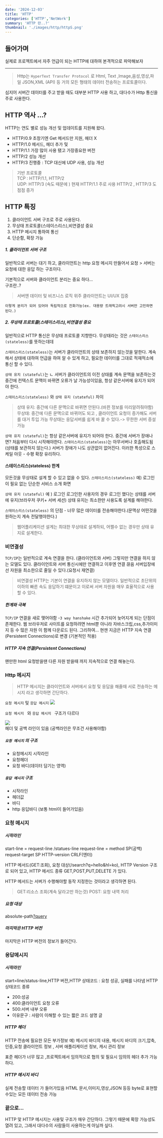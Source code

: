 ```yaml
---
date: '2024-12-03'
title: 'HTTP'
categories: ['HTTP','NetWork']
summary: 'HTTP 란..?'
thumbnail: './images/http/httpS.png'
---
```

## 들어가며
실제로 프로젝트에서 자주 언급이 되는 HTTP에 대하여 본격적으로 파악해보자

---

> Http는 `HyperText Transfer Protocol` 로 Html, Text ,Image,음성,영상,파일
JSON,XML (API) 등 거의 모든 형태의 데이터 전송하는 프로토콜이다.

심지어 서버간 데이터를 주고 받을 때도 대부분 HTTP 사용 하고, 대다수가 Http 통신을 주로 사용한다. 

## HTTP 역사 ...?
HTTP는 연도 별로 성능 개선 및 업데이트를 지원해 왔다.

- HTTP/0.9 초창기엔 Get 메서드만 지원, 헤더 X 
- HTTP/1.0 메서드, 헤더 추가 및 
- HTTP/1.1 가장 많이 사용 됐고 가장중요한 버전 
- HTTP/2 성능 개선 
- HTTP/3 진행중 : TCP 대신에 UDP 사용, 성능 개선 

>기반 프로토콜  
>TCP : HTTP/1.1, HTTP/2   
>UDP: HTTP/3 (속도 때문에 )
>현재 HTTP/1.1 주로 사용 
>HTTP/2 , HTTP/3 도 점점 증가 

## HTTP 특징

1. 클라이언트 서버 구조로 주로 사용된다.
2. 무상태 프로토콜(스테이스리스),비연결성 중요
3. HTTP 메시지 통하여 통신
4. 단순함, 확장 가능  

  
  
##### 1.  클라이언트 서버 구조 
일반적으로 서버는 대기 하고, 클라이언트는 http 요청 메시지 만들어서 요청 > 서버는 요청에 대한 응답 하는 구조이다.

기본적으로 서버와 클라이언트 분리는 중요 하다...  
구조란..?

>서버엔 데이터 및 비즈니스 로직 위주
>클라이언트는 UI/UX 집중 

``이렇게 분리가 되어 있어야 독립적으로 진화가능(ex. 대용량 트래픽고려시 서버만 고민하면 된다.) ``
  

##### 2. 무상태 프로토콜(스테이스리스),비연결성 중요
일반적으로 HTTP 통신은 무상태 프로토콜 지향한다.
무상태라는 것은 `스테이스리스(stateless)`를 뜻하는데데

`스테이스리스(stateless)`는 서버가 클라이언트의 상태 보존하지 않는것을 말한다.
계속해서 상태에 대하여 언급을 하여 알 수 있게 하고, 필요한 데이터를 그대로 적재적소에 통신 할 수 있다.

`상태 유지 (stateful)`는 ㄴ 서버가 클라이언트의 이전 상태를 계속 문맥을 보존하는것 
중간에 컨텍스트 문맥이 바뀌면 오류가 날 가능성이있음, 항상 같은서버에 유지가 되어야 한다.

`스테이스리스(stateless)` 와 `상태 유지 (stateful)` 차이

>상태 유지: 중간에 다른 문맥으로 바뀌면 안된다.(바뀐 정보를 미리알려줘야함)
>무상태: 중간에 다른 문맥으로 바뀌어도 되고 , 클라이언트 요청이 증가해도 서버를 대거 투입 가능 
>무상태는 응답서버를 쉽게 바 꿀 수 있다.-> 무한한 서버 증설 가능 

`상태 유지 (stateful)`는
항상 같은서버에 유지가 되어야 한다.
중간에 서버가 장애나면? 처음부터 다시 시작해야한다. 
`스테이스리스(stateless)`는 아무서버나 호출해도됨(상태를 보관하지 않는다.) 
서버가 장애가 나도 상관없이 없어진다. 이러한 특성으로 스케일 아웃 - 수평 확장 유리하다.

#### 스테이스리스(stateless) 한계
모든것을 무상태로 설계 할 수 있고 없을 수 있다. 
`스테이스리스(stateless)` 
예) 로그인이 필요 없는 단순한 서비스 소개 화면 

`상태 유지 (stateful)`
예 ) 로그인 
로그인한 사용자의 경우 로그인 했다는 상태를 서버에 유지(브라우저 쿠키+ 서버 세션) 
상태 유지는 최소한만 사용도록 설계를 해야한다.

`스테이스리스(stateless)` 의 단점 - 너무 많은 데이터를 전송해야한다.(문맥상 어떤것을 원하는지 계속 전달행야한다.)

> 웹어플리케이션 설계는 최대한 무상태로 설계하되, 어쩔수 없는 경우만 상태 유지로 설계한다.


### 비연결성
`TCP/IP`는 일반적으로 계속 연결을 한다. (클라이언트와 서버)
그렇지만 연결을 하지 않는 모델도 있다. 클라이언트와 서버 통신시에만 연결하고 이후엔 연결 끊음 서버입장에선 자원을 최소한으로 줄일 수 있다.(요청시 재연결)  

>비연결성
HTTP는 기본이 연결을 유지하지 않는 모델이다. 일반적으로 초단위의 이하의 빠른 속도 응답하기 떄문이고 이로써 서버 자원을 매우 효율적으로 사용 할 수 있다.

##### 한계와 극복
`TCP/IP` 연결을 새로 맺어야함 -`3 way hanshake` 시간 추가되어 늦어지게 되는 단점이 존재한다. 
웹 브라우저로 사이트를 요청하려면 html뿐 아니라 자바스크립,css,추가이미지 등 수 많은 자원 이 함께 다운로드 된다. 
그리하여... 현잰  지금은 HTTP  지속 연결(Persistent Connections)로 변경 (기본적인 적용)

##### HTTP  지속 연결(Persistent Connections)
왠만한 html 요청받을땐 다른 자원 받을때 까지 지속적으로 연결 해놓는다.


### Http 메시지 
> HTTP 메시지는 클라이언트와 서버에서 요청 및 응답을 해줄때 서로 전송하는 메시지 라고 생각하면 간단하다. 

`요청 메시지` 및 `응답 메시지`
  ![](./images/http/httpStr.png)  

`요청 메시지 ` 와 `응답 메시지 ` 구조가 다르다

  ![](./images/http/httpStr2.png)  
헤더 및 공백 라인이 있음 (공백라인은 무조건 사용해야함)

##### `요청 메시지` 의 구조
- 요청메시지 시작라인
- 요청헤더
- 요청 바디(데이터 담기는 영역)


##### `응답 메시지` 구조
- 시작라인 
- 헤더값
- 바디
- http 응답바디 (보통 html이 들어가있음)

### 요청 메시지
##### 시작라인
start-line = request-line /statues-line 
request-line = method SP(공백) request-target SP HTTP-version CRLF(엔터)

HTTP 메서드(GET:조회), 요청 대상(/search?q=hello&hl=ko), HTTP Version  구조로 되어 있고, HTTP 메서드 종류 GET,POST,PUT,DELETE 가 있다.

HTTP 메서드는 서버가 수행해야할 동작 지정한는 것이라고 생각하면 된다.
> GET:리소스 조회(계속 달라고만 하는것) 
>POST: 요청 내역 처리 

##### 요청 대상 
absolute-path[?query](절대경로)

##### 마지막은 HTTP 버전
마지막은 HTTP 버전의 정보가 들어간다.

### 응답메시지

##### 시작라인
start=line/status-line,HTTP 버전,HTTP 상태코드 : 요청 성공, 실패를 나타냄 
HTTP 상태코드 종류
- 200:성공
- 400:클라이언트 요청 오류
- 500:서버 내부 오류
- 이유문구 : 사람이 이해할 수 있는 짧은 코드 설명 글 

##### HTTP 헤더 
HTTP 전송에 필요한 모든 부가정보 
예) 메시지 바디의 내용, 메시지 바디의 크기,압축,인증,요청 클라이언트 정보 , 서버 애플리케이션 정보, 캐시 관리 정보 

표준 헤더가 너무 많고 ,프로젝트에서 임의적으로 협의 및 필요시 임의의 헤더 추가 가능하다.

##### HTTP 메시지 바디 
실제 전송할 데이터 가 들어가있음
HTML 문서,이미지,영상,JSON 등등 byte로 표현할 수있는 모든 데이터 전송 가능 

### 끝으로...
HTTP 맟 HTTP 메시지는 사용및 구조가 매우 간단하다. 그렇기 때문에 확장 가능성도 열려 있고, 그래서 대다수의 사람들이 사용하는게 아닐까 싶다.

---